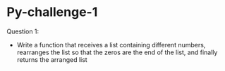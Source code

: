 # Py-challenge-1
Question 1:
- Write a function that receives a list containing different numbers, rearranges the list so that the zeros are the end of the list, and finally returns the arranged list
